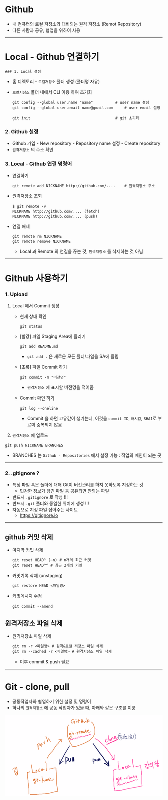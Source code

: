 # Github

- 내 컴퓨터의 로컬 저장소와 대비되는 원격 저장소 (Remot Repository)
- 다른 사람과 공유, 협업을 위하여 사용



---



# Local - Github 연결하기

	### 1. Local 설정

- 홈 디렉토리 - `로컬저장소` 폴더 생성 (폴더명 자유)

- `로컬저장소` 폴더 내에서 CLI 이용 하여 초기화

  ```
  git config --global user.name "name"			# user name 설정
  git config --global user.email name@gmail.com 	# user email 설정
  
  git init										# git 초기화
  ```



### 2. Github 설정

- Github 가입 - New repository - Repository name 설정 - Create repository
- `원격저장소` 의 주소 확인



### 3. Local - Github 연결 명령어

- 연결하기

  ```
  git remote add NICKNAME http://github.com/....	# 원격저장소 주소
  ```

- 원격저장소 조회

  ```
  $ git remote -v
  NICKNAME http://github.com/.... (fetch)
  NICKNAME http://github.com/.... (push)
  ```

- 연결 해제

  ```
  git remote rm NICKNAME
  git remote remove NICKNAME
  ```

  - Local 과 Remote 의 연결을 끊는 것, `원격저장소` 를 삭제하는 것 아님



---



# Github 사용하기

### 1. Upload

1. Local 에서 Commit 생성

   - 현재 상태 확인

     ```
     git status
     ```

   - [빨강] 파일 Staging Area에 올리기

     ```
     git add README.md
     ```

     - `git add .` 은 새로운 모든 폴더/파일을 SA에 올림

   - [초록] 파일 Commit 하기

     ```
     git commit -m "버전명"
     ```

     - `원격저장소` 에 표시할 버전명을 적어줌

   - Commit 확인 하기

     ```
     git log --oneline
     ```

     - Commit 을 하면 고유값이 생기는데, 이것을 `commit ID`, `해시값`, `SHA1`로 부르며 중복되지 않음

2.  `원격저장소` 에 업로드

   ```
   git push NICKNAME BRANCHES
   ```

   - BRANCHES 는 `Github - Repositories` 에서 설정 가능 : 작업의 메인이 되는 곳

---

### 2. .gitignore ?

- 특정 파일 혹은 폴더에 대해 Git이 버전관리를 하지 못하도록 지정하는 것
  - 민감한 정보가 담긴 파일 등 공유되면 안되는 파일
- 반드시 `.gitignore` 로 작성 !!!
- 반드시 `.git` 폴더와 동일한 위치에 생성 !!!
- 자동으로 지정 파일 잡아주는 사이트
  - https://gitignore.io



---

## github 커밋 삭제

- 마지막 커밋 삭제

  ```markdown
  git reset HEAD^ (~n) # n개의 최근 커밋
  git reset HEAD^^ # 최근 2개의 커밋
  ```

- 커밋기록 삭제 (unstaging)

  ```markdown
  git restore HEAD <파일명>
  ```

- 커밋메시지 수정

  ```markdown
  git commit --amend
  ```

## 원격저장소 파일 삭제

- 원격저장소 파일 삭제

  ```markdown
  git rm -r <파일명> # 원격&로컬 저장소 파일 삭제
  git rm --cached -r <파일명> # 원격저장소 파일 삭제
  ```

  - 이후 commit & push 필요

---

# Git - clone, pull

- 공동작업자와 협업하기 위한 설정 및 명령어
- 하나의 `원격저장소` 에 공동 작업자가 있을 때, 아래와 같은 구조를 이룸

![git_ClonePull](Github.assets/git_ClonePull.png)
